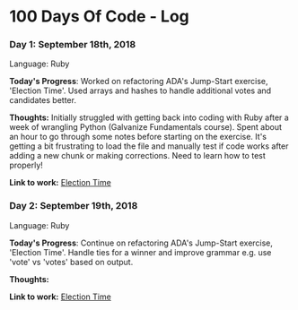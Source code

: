 # 100 Days Of Code - Log

### Day 1: September 18th, 2018
Language: Ruby

**Today's Progress**: Worked on refactoring ADA's Jump-Start exercise, 'Election Time'. Used arrays and hashes to handle additional votes and candidates better.

**Thoughts:** Initially struggled with getting back into coding with Ruby after a week of wrangling Python (Galvanize Fundamentals course).  Spent about an hour to go through some notes before starting on the exercise. It's getting a bit frustrating to load the file and manually test if code works after adding a new chunk or making corrections. Need to learn how to test properly!

**Link to work:** [Election Time](https://github.com/adriennelim/jump-start/blob/master/exercise/election_time_enhanced.rb)


### Day 2: September 19th, 2018
Language: Ruby

**Today's Progress**: Continue on refactoring ADA's Jump-Start exercise, 'Election Time'. Handle ties for a winner and improve grammar e.g. use 'vote' vs 'votes' based on output.

**Thoughts:** 

**Link to work:** [Election Time](https://github.com/adriennelim/jump-start/blob/master/exercise/election_time_enhanced.rb)

